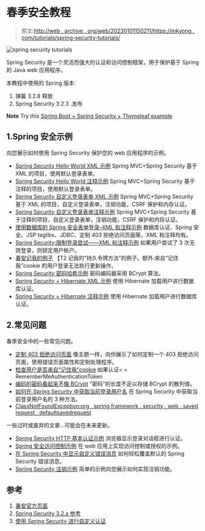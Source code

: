# 春季安全教程

> 原文:[http://web . archive . org/web/20230101150211/https://mkyong . com/tutorials/spring-security-tutorials/](http://web.archive.org/web/20230101150211/https://mkyong.com/tutorials/spring-security-tutorials/)

![spring security tutorials](../Images/e56eae4c549197535925a3faca88d3d1.png)

Spring Security 是一个灵活而强大的认证和访问控制框架，用于保护基于 Spring 的 Java web 应用程序。

本教程中使用的 Spring 版本:

1.  弹簧 3.2.8 释放
2.  Spring Security 3.2.3 .发布

**Note**
Try this [Spring Boot + Spring Security + Thymeleaf example](http://web.archive.org/web/20221207085341/http://www.mkyong.com/spring-boot/spring-boot-spring-security-thymeleaf-example/)

## 1.Spring 安全示例

向您展示如何使用 Spring Security 保护您的 web 应用程序的示例。

*   [Spring Security Hello World XML 示例](http://web.archive.org/web/20221207085341/http://www.mkyong.com/spring-security/spring-security-hello-world-example/)
    Spring MVC+Spring Security 基于 XML 的项目，使用默认登录表单。
*   [Spring Security Hello World 注释示例](http://web.archive.org/web/20221207085341/http://www.mkyong.com/spring-security/spring-security-hello-world-annotation-example/)
    Spring MVC+Spring Security 基于注释的项目，使用默认登录表单。
*   [Spring Security 自定义登录表单 XML 示例](http://web.archive.org/web/20221207085341/http://www.mkyong.com/spring-security/spring-security-form-login-example/)
    Spring MVC+Spring Security 基于 XML 的项目，自定义登录表单，注销功能，CSRF 保护和内存认证。
*   [Spring Security 自定义登录表单注释示例](http://web.archive.org/web/20221207085341/http://www.mkyong.com/spring-security/spring-security-custom-login-form-annotation-example/)
    Spring MVC+Spring Security 基于注释的项目，自定义登录表单，注销功能，CSRF 保护和内存认证。
*   [使用数据库的 Spring 安全表单登录–XML 和注释示例](http://web.archive.org/web/20221207085341/http://www.mkyong.com/spring-security/spring-security-form-login-using-database/)
    数据库认证、Spring 安全、JSP taglibs、JDBC、定制 403 拒绝访问页面等，XML 和注释均有。
*   [Spring Security:限制登录尝试——XML 和注释示例](http://web.archive.org/web/20221207085341/http://www.mkyong.com/spring-security/spring-security-limit-login-attempts-example/)
    如果用户尝试了 3 次无效登录，则锁定用户帐户。
*   [春安记我的例子](http://web.archive.org/web/20221207085341/http://www.mkyong.com/spring-security/spring-security-remember-me-example/) 【T2 记我的“持久令牌方法”的例子。额外:来自“记住我”cookie 的用户登录无法执行更新操作。
*   [Spring Security 密码哈希示例](http://web.archive.org/web/20221207085341/http://www.mkyong.com/spring-security/spring-security-password-hashing-example/)
    密码编码器采用 BCrypt 算法。
*   [Spring Security + Hibernate XML 示例](http://web.archive.org/web/20221207085341/http://www.mkyong.com/spring-security/spring-security-hibernate-xml-example/)
    使用 Hibernate 加载用户进行数据库认证。
*   [Spring Security + Hibernate 注释示例](http://web.archive.org/web/20221207085341/http://www.mkyong.com/spring-security/spring-security-hibernate-annotation-example/)
    使用 Hibernate 加载用户进行数据库认证。

## 2.常见问题

春季安全中的一些常见问题。

*   [定制 403 拒绝访问页面](http://web.archive.org/web/20221207085341/http://www.mkyong.com/spring-security/customize-http-403-access-denied-page-in-spring-security/)
    像主题一样，向你展示了如何定制一个 403 拒绝访问页面，使用错误页面属性和定制处理程序。
*   [检查用户是否来自“记住我”cookie](http://web.archive.org/web/20221207085341/http://www.mkyong.com/spring-security/spring-security-check-if-user-is-from-remember-me-cookie/)
    如果认证= = RememberMeAuthenticationToken
*   [编码的密码看起来不像 BCrypt](http://web.archive.org/web/20221207085341/http://www.mkyong.com/spring-security/spring-security-encoded-password-does-not-look-like-bcrypt/)
    “密码”的长度不足以存储 BCrypt 的散列值。
*   [如何在 Spring Security 中获取当前登录用户名](http://web.archive.org/web/20221207085341/http://www.mkyong.com/spring-security/get-current-logged-in-username-in-spring-security/)
    在 Spring Security 中获取当前登录用户名的 3 种方法。
*   [ClassNotFoundException:org . spring framework . security . web . saved request . defaultsavedrequest](http://web.archive.org/web/20221207085341/http://www.mkyong.com/spring-security/classnotfoundexception-defaultsavedrequest/)

一些过时或废弃的文章…可能会在未来更新。

*   [Spring Security HTTP 基本认证示例](http://web.archive.org/web/20221207085341/http://www.mkyong.com/spring-security/spring-security-http-basic-authentication-example/)
    浏览器显示登录对话框进行认证。
*   [Spring 安全访问控制示例](http://web.archive.org/web/20221207085341/http://www.mkyong.com/spring-security/spring-security-access-control-example/)
    在 web 应用上实现访问控制或授权的示例。
*   [在 Spring Security 中显示自定义错误消息](http://web.archive.org/web/20221207085341/http://www.mkyong.com/spring-security/display-custom-error-message-in-spring-security/)
    如何轻松覆盖默认的 Spring Security 错误消息。
*   [Spring Security 注销示例](http://web.archive.org/web/20221207085341/http://www.mkyong.com/spring-security/spring-security-logout-example/)
    简单的示例向您展示如何实现注销功能。

## 参考

1.  [春安官方页面](http://web.archive.org/web/20221207085341/https://projects.spring.io/spring-security/)
2.  [Spring Security 3.2.x 参考](http://web.archive.org/web/20221207085341/https://docs.spring.io/spring-security/site/docs/3.2.x/reference/htmlsingle/)
3.  [使用 Spring Security 进行自定义认证](http://web.archive.org/web/20221207085341/https://beansgocrazy.blogspot.com/2011/07/custom-authentication-with-spring.html)

<input type="hidden" id="mkyong-current-postId" value="10098">